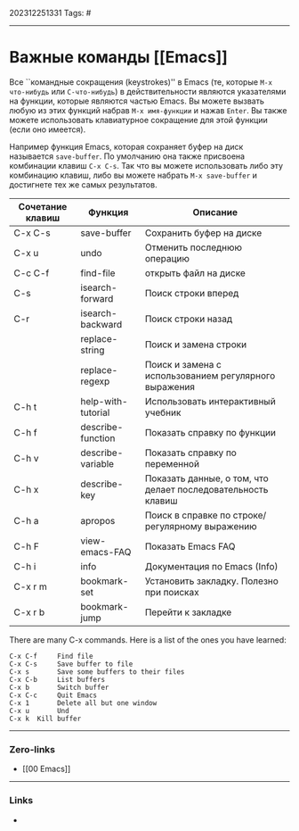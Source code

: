 202312251331
Tags: #

---
# Важные команды [[Emacs]]
Все ``командные сокращения (keystrokes)'' в Emacs (те, которые `M-x что-нибудь` или `C-что-нибудь`) в действительности являются указателями на функции, которые являются частью Emacs. Вы можете вызвать любую из этих функций набрав `M-x имя-функции` и нажав `Enter`. Вы также можете использовать клавиатурное сокращение для этой функции (если оно имеется).

Например функция Emacs, которая сохраняет буфер на диск называется `save-buffer`. По умолчанию она также присвоена комбинации клавиш `C-x C-s`. Так что вы можете использовать либо эту комбинацию клавиш, либо вы можете набрать `M-x save-buffer` и достигнете тех же самых результатов.

|Сочетание клавиш |  Функция      |      Описание|
|---------------------|-----------------|---------------|
|C-x C-s | save-buffer     |   Сохранить буфер на диске |
|C-x u   |    undo         |      Отменить последнюю операцию|
|C-c C-f |    find-file    |      открыть файл на диске
|C-s    |     isearch-forward  |   Поиск строки вперед
|C-r    |     isearch-backward |  Поиск строки назад |
||   replace-string  |   Поиск и замена строки
||   replace-regexp  |    Поиск и замена с использованием регулярного выражения
|C-h t    |   help-with-tutorial | Использовать интерактивный учебник
|C-h f    |    describe-function |  Показать справку по функции
|C-h v    |  describe-variable |  Показать справку по переменной
|C-h x    |   describe-key     |  Показать данные, о том, что делает последовательность клавиш
|C-h a    |   apropos          |  Поиск в справке по строке/регулярному выражению
|C-h F    |   view-emacs-FAQ   |  Показать Emacs FAQ
|C-h i    |   info             |  Документация по Emacs (Info)
|C-x r m  |   bookmark-set     |  Установить закладку. Полезно при поисках
|C-x r b  |   bookmark-jump    |  Перейти к закладке

There are many C-x commands.  Here is a list of the ones you have learned:

	C-x C-f		Find file
	C-x C-s		Save buffer to file
	C-x s		Save some buffers to their files
	C-x C-b		List buffers
	C-x b		Switch buffer
	C-x C-c		Quit Emacs
	C-x 1		Delete all but one window
	C-x u		Und
	C-x k  Kill buffer
---
### Zero-links

- [[00 Emacs]]

---
### Links

-